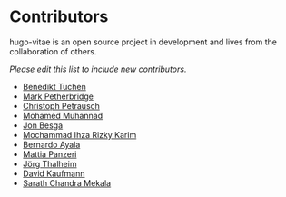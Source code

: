 Contributors
============
hugo-vitae is an open source project in development and lives from the
collaboration of others.

*Please edit this list to include new contributors.*

* [Benedikt Tuchen](https://github.com/dataCobra)
* [Mark Petherbridge](https://github.com/markdevjapan)
* [Christoph Petrausch](https://github.com/hikhvar)
* [Mohamed Muhannad](https://github.com/muhannad0)
* [Jon Besga](https://github.com/jonbesga)
* [Mochammad Ihza Rizky Karim](https://github.com/ihzarizkyk)
* [Bernardo Ayala](https://github.com/nardoyala)
* [Mattia Panzeri](https://github.com/panz3r)
* [Jörg Thalheim](https://github.com/Mic92)
* [David Kaufmann](https://github.com/davidkaufmann)
* [Sarath Chandra Mekala](https://github.com/sarathmekala)